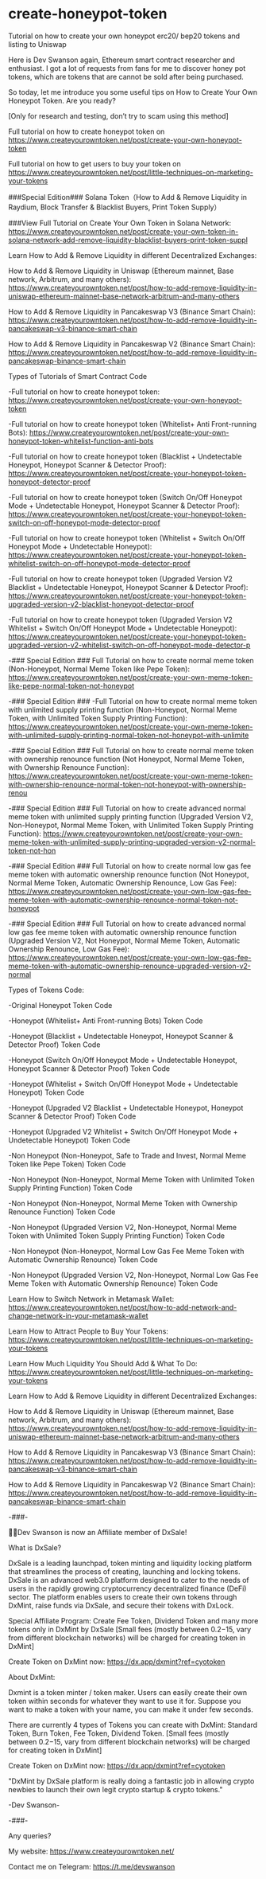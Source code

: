 # create-honeypot-token
Tutorial on how to create your own honeypot erc20/ bep20 tokens and listing to Uniswap

Here is Dev Swanson again, Ethereum smart contract researcher and enthusiast. I got a lot of requests from fans for me to discover honey pot tokens, which are tokens that are cannot be sold after being purchased.

So today, let me introduce you some useful tips on How to Create Your Own Honeypot Token. Are you ready?

[Only for research and testing, don’t try to scam using this method]

Full tutorial on how to create honeypot token on https://www.createyourowntoken.net/post/create-your-own-honeypot-token

Full tutorial on how to get users to buy your token on https://www.createyourowntoken.net/post/little-techniques-on-marketing-your-tokens


###Special Edition### Solana Token（How to Add & Remove Liquidity in Raydium, Block Transfer & Blacklist Buyers, Print Token Supply）

###View Full Tutorial on Create Your Own Token in Solana Network: https://www.createyourowntoken.net/post/create-your-own-token-in-solana-network-add-remove-liquidity-blacklist-buyers-print-token-suppl



Learn How to Add & Remove Liquidity in different Decentralized Exchanges:

How to Add & Remove Liquidity in Uniswap (Ethereum mainnet, Base network, Arbitrum, and many others): https://www.createyourowntoken.net/post/how-to-add-remove-liquidity-in-uniswap-ethereum-mainnet-base-network-arbitrum-and-many-others

How to Add & Remove Liquidity in Pancakeswap V3 (Binance Smart Chain): https://www.createyourowntoken.net/post/how-to-add-remove-liquidity-in-pancakeswap-v3-binance-smart-chain

How to Add & Remove Liquidity in Pancakeswap V2 (Binance Smart Chain): https://www.createyourowntoken.net/post/how-to-add-remove-liquidity-in-pancakeswap-binance-smart-chain




Types of Tutorials of Smart Contract Code

-Full tutorial on how to create honeypot token: https://www.createyourowntoken.net/post/create-your-own-honeypot-token

-Full tutorial on how to create honeypot token (Whitelist+ Anti Front-running Bots): https://www.createyourowntoken.net/post/create-your-own-honeypot-token-whitelist-function-anti-bots

-Full tutorial on how to create honeypot token (Blacklist + Undetectable Honeypot, Honeypot Scanner & Detector Proof): https://www.createyourowntoken.net/post/create-your-honeypot-token-honeypot-detector-proof

-Full tutorial on how to create honeypot token (Switch On/Off Honeypot Mode + Undetectable Honeypot, Honeypot Scanner & Detector Proof): https://www.createyourowntoken.net/post/create-your-honeypot-token-switch-on-off-honeypot-mode-detector-proof

-Full tutorial on how to create honeypot token (Whitelist + Switch On/Off Honeypot Mode + Undetectable Honeypot): https://www.createyourowntoken.net/post/create-your-honeypot-token-whitelist-switch-on-off-honeypot-mode-detector-proof

-Full tutorial on how to create honeypot token (Upgraded Version V2 Blacklist + Undetectable Honeypot, Honeypot Scanner & Detector Proof): https://www.createyourowntoken.net/post/create-your-honeypot-token-upgraded-version-v2-blacklist-honeypot-detector-proof

-Full tutorial on how to create honeypot token (Upgraded Version V2 Whitelist + Switch On/Off Honeypot Mode + Undetectable Honeypot): https://www.createyourowntoken.net/post/create-your-honeypot-token-upgraded-version-v2-whitelist-switch-on-off-honeypot-mode-detector-p

-### Special Edition ### Full Tutorial on how to create normal meme token (Non-Honeypot, Normal Meme Token like Pepe Token): https://www.createyourowntoken.net/post/create-your-own-meme-token-like-pepe-normal-token-not-honeypot

-### Special Edition ### -Full Tutorial on how to create normal meme token with unlimited supply printing function (Non-Honeypot, Normal Meme Token, with Unlimited Token Supply Printing Function): https://www.createyourowntoken.net/post/create-your-own-meme-token-with-unlimited-supply-printing-normal-token-not-honeypot-with-unlimite

-### Special Edition ### Full Tutorial on how to create normal meme token with ownership renounce function (Not Honeypot, Normal Meme Token, with Ownership Renounce Function): https://www.createyourowntoken.net/post/create-your-own-meme-token-with-ownership-renounce-normal-token-not-honeypot-with-ownership-renou

-### Special Edition ### Full Tutorial on how to create advanced normal meme token with unlimited supply printing function (Upgraded Version V2, Non-Honeypot, Normal Meme Token, with Unlimited Token Supply Printing Function): https://www.createyourowntoken.net/post/create-your-own-meme-token-with-unlimited-supply-printing-upgraded-version-v2-normal-token-not-hon

-### Special Edition ### Full Tutorial on how to create normal low gas fee meme token with automatic ownership renounce function (Not Honeypot, Normal Meme Token, Automatic Ownership Renounce, Low Gas Fee): https://www.createyourowntoken.net/post/create-your-own-low-gas-fee-meme-token-with-automatic-ownership-renounce-normal-token-not-honeypot

-### Special Edition ### Full Tutorial on how to create advanced normal low gas fee meme token with automatic ownership renounce function (Upgraded Version V2, Not Honeypot, Normal Meme Token, Automatic Ownership Renounce, Low Gas Fee): https://www.createyourowntoken.net/post/create-your-own-low-gas-fee-meme-token-with-automatic-ownership-renounce-upgraded-version-v2-normal


Types of Tokens Code:

-Original Honeypot Token Code

-Honeypot (Whitelist+ Anti Front-running Bots) Token Code

-Honeypot (Blacklist + Undetectable Honeypot, Honeypot Scanner & Detector Proof) Token Code

-Honeypot (Switch On/Off Honeypot Mode + Undetectable Honeypot, Honeypot Scanner & Detector Proof) Token Code

-Honeypot (Whitelist + Switch On/Off Honeypot Mode + Undetectable Honeypot) Token Code

-Honeypot (Upgraded V2 Blacklist + Undetectable Honeypot, Honeypot Scanner & Detector Proof) Token Code

-Honeypot (Upgraded V2 Whitelist + Switch On/Off Honeypot Mode + Undetectable Honeypot) Token Code

-Non Honeypot (Non-Honeypot, Safe to Trade and Invest, Normal Meme Token like Pepe Token) Token Code

-Non Honeypot (Non-Honeypot, Normal Meme Token with Unlimited Token Supply Printing Function) Token Code

-Non Honeypot (Non-Honeypot, Normal Meme Token with Ownership Renounce Function) Token Code

-Non Honeypot (Upgraded Version V2, Non-Honeypot, Normal Meme Token with Unlimited Token Supply Printing Function) Token Code

-Non Honeypot (Non-Honeypot, Normal Low Gas Fee Meme Token with Automatic Ownership Renounce) Token Code

-Non Honeypot (Upgraded Version V2, Non-Honeypot, Normal Low Gas Fee Meme Token with Automatic Ownership Renounce) Token Code



Learn How to Switch Network in Metamask Wallet: https://www.createyourowntoken.net/post/how-to-add-network-and-change-network-in-your-metamask-wallet

Learn How to Attract People to Buy Your Tokens: https://www.createyourowntoken.net/post/little-techniques-on-marketing-your-tokens

Learn How Much Liquidity You Should Add & What To Do: https://www.createyourowntoken.net/post/little-techniques-on-marketing-your-tokens

Learn How to Add & Remove Liquidity in different Decentralized Exchanges:

How to Add & Remove Liquidity in Uniswap (Ethereum mainnet, Base network, Arbitrum, and many others): https://www.createyourowntoken.net/post/how-to-add-remove-liquidity-in-uniswap-ethereum-mainnet-base-network-arbitrum-and-many-others

How to Add & Remove Liquidity in Pancakeswap V3 (Binance Smart Chain): https://www.createyourowntoken.net/post/how-to-add-remove-liquidity-in-pancakeswap-v3-binance-smart-chain

How to Add & Remove Liquidity in Pancakeswap V2 (Binance Smart Chain): https://www.createyourowntoken.net/post/how-to-add-remove-liquidity-in-pancakeswap-binance-smart-chain


-###-

🎉🎉Dev Swanson is now an Affiliate member of DxSale!

What is DxSale?

DxSale is a leading launchpad, token minting and liquidity locking platform that streamlines the process of creating, launching and locking tokens. DxSale is an advanced web3.0 platform designed to cater to the needs of users in the rapidly growing cryptocurrency decentralized finance (DeFi) sector. The platform enables users to create their own tokens through DxMint, raise funds via DxSale, and secure their tokens with DxLock.

Special Affiliate Program: Create Fee Token, Dividend Token and many more tokens only in DxMint by DxSale [Small fees (mostly between $0.2-$15, vary from different blockchain networks) will be charged for creating token in DxMint]

Create Token on DxMint now: https://dx.app/dxmint?ref=cyotoken



About DxMint:

Dxmint is a token minter / token maker. Users can easily create their own token within seconds for whatever they want to use it for. Suppose you want to make a token with your name, you can make it under few seconds.

There are currently 4 types of Tokens you can create with DxMint: Standard Token, Burn Token, Fee Token, Dividend Token. [Small fees (mostly between $0.2-$15, vary from different blockchain networks) will be charged for creating token in DxMint]


Create Token on DxMint now: https://dx.app/dxmint?ref=cyotoken


"DxMint by DxSale platform is really doing a fantastic job in allowing crypto newbies to launch their own legit crypto startup & crypto tokens."

-Dev Swanson-

-###-


Any queries?

My website: https://www.createyourowntoken.net/

Contact me on Telegram: https://t.me/devswanson
